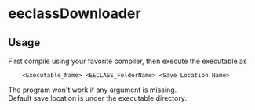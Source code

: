 # eeclassDownloader
 
## Usage
First compile using your favorite compiler, then execute the executable as
```
    <Executable_Name> <EECLASS_FolderName> <Save Location Name>
```

The program won't work if any argument is missing.<br/>
Default save location is under the executable directory.

